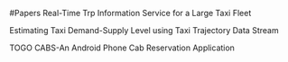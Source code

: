 #Papers
Real-Time Trp Information Service for a Large Taxi Fleet


Estimating Taxi Demand-Supply Level using Taxi Trajectory Data Stream


TOGO CABS-An Android Phone Cab Reservation Application







